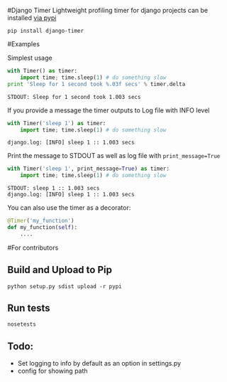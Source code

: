 #Django Timer
Lightweight profiling timer for django projects can be installed [via pypi](https://pypi.python.org/pypi?name=django-timer&version=0.1&:action=display)

    pip install django-timer

#Examples

Simplest usage 
```python
with Timer() as timer:
    import time; time.sleep(1) # do something slow
print 'Sleep for 1 second took %.03f secs' % timer.delta
```
```
STDOUT: Sleep for 1 second took 1.003 secs
```

If you provide a message the timer outputs to Log file with INFO level

```python
with Timer('sleep 1') as timer:
    import time; time.sleep(1) # do something slow
```    
```
django.log: [INFO] sleep 1 :: 1.003 secs
```

Print the message to STDOUT as well as log file with `print_message=True`
```python
with Timer('sleep 1', print_message=True) as timer:
    import time; time.sleep(1) # do something slow
```
```
STDOUT: sleep 1 :: 1.003 secs
django.log: [INFO] sleep 1 :: 1.003 secs
```

You can also use the timer as a decorator:
```python
@Timer('my_function')
def my_function(self):
    ....
```

#For contributors
## Build and Upload to Pip

    python setup.py sdist upload -r pypi

## Run tests 

    nosetests 

## Todo:
- Set logging to info by default as an option in settings.py
- config for showing path
